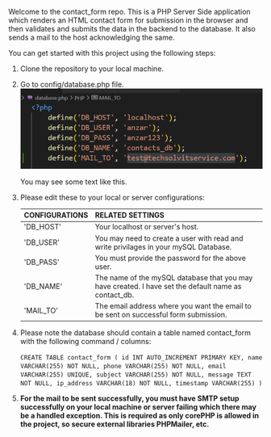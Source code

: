 Welcome to the contact_form repo. This is a PHP Server Side application which renders an HTML contact form for submission in the browser and then validates and submits the data in the backend to the database. It also sends a mail to the host acknowledging the same.

You can get started with this project using the following steps:

1. Clone the repository to your local machine.
2. Go to config/database.php file.
   ![Alt text](image.png)

   You may see some text like this.

3. Please edit these to your local or server configurations:

   | CONFIGURATIONS | RELATED SETTINGS                                                                                     |
   | -------------- | ---------------------------------------------------------------------------------------------------- |
   | 'DB_HOST'      | Your localhost or server's host.                                                                     |
   | 'DB_USER'      | You may need to create a user with read and write privilages in your mySQL Database.                 |
   | 'DB_PASS'      | You must provide the password for the above user.                                                    |
   | 'DB_NAME'      | The name of the mySQL database that you may have created. I have set the default name as contact_db. |
   | 'MAIL_TO'      | The email address where you want the email to be sent on successful form submission. |

4. Please note the database should contain a table named contact_form with the following command / columns:

   `CREATE TABLE contact_form (
    id INT AUTO_INCREMENT PRIMARY KEY,
    name VARCHAR(255) NOT NULL,
    phone VARCHAR(255) NOT NULL,
    email VARCHAR(255) UNIQUE,
    subject VARCHAR(255) NOT NULL,
    message TEXT NOT NULL,
    ip_address VARCHAR(18) NOT NULL,
    timestamp VARCHAR(255)
    )`

5. **For the mail to be sent successfully, you must have SMTP setup successfully on your local machine or server failing which there may be a handled exception. This is required as only corePHP is allowed in the project, so
   secure external libraries PHPMailer, etc.**

